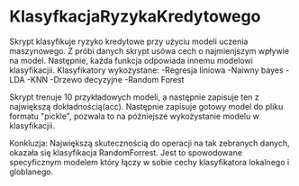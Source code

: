 # KlasyfkacjaRyzykaKredytowego
Skrypt klasyfikuje ryzyko kredytowe przy użyciu modeli uczenia maszynowego. 
Z próbi danych skrypt usówa cech o najmienjszym wpływie na model.
Następnie, każda funkcja odpowiada innemu modelowi klasyfikacjii. 
Klasyfikatory wykożystane:
  -Regresja liniowa
  -Naiwny bayes
  -LDA
  -KNN
  -Drzewo decyzyjne
  -Random Forest 
  
 Skrypt trenuje 10 przykładowych modeli, a następnie zapisuje ten z największą dokładnością(acc). 
 Następnie zapisuje gotowy model do pliku formatu "pickle", pozwala to na późniejsze wykożystanie modelu w klasyfikacjii. 

Konkluzja:
  Największą skutecznością do operacji na tak zebranych danych, okazała się klasyfikacja RandomForrest.
  Jest to spowodowane specyficznym modelem który łączy w sobie cechy klasyfikatora lokalnego i globlanego. 


